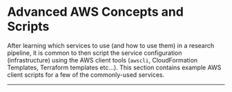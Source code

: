 # Advanced AWS Concepts and Scripts

After learning which services to use (and how to use them) in a research pipeline, it is common to then script the service configuration (infrastructure) using the AWS client tools (`awscli`, CloudFormation Templates, Terraform templates etc...).  This section contains example AWS client scripts for a few of the commonly-used services.   


-------

